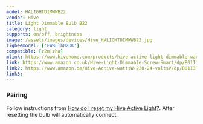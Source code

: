 ```yaml
---
model: HALIGHTDIMWWB22
vendor: Hive
title: Light Dimmable Bulb B22
category: light
supports: on/off, brightness
image: /assets/images/devices/Hive_HALIGHTDIMWWB22.jpg
zigbeemodel: ['FWBulb02UK']
compatible: [z2m|zha]
mlink: https://www.hivehome.com/products/hive-active-light-dimmable-warm-white/tech-specs
link: https://www.amazon.co.uk/Hive-Light-Dimmable-Screw-Smart/dp/B01I3T67EC
link2: https://www.amazon.de/Hive-Active-wattsW-220-24-voltsV/dp/B01I3T67EC
link3: 
---
```

### Pairing
Follow instructions from
[How do I reset my Hive Active Light?](https://www.hivehome.com/ca/support/Help_installing_Hive/HIH_Hive_Active_Light/How-do-I-reset-my-Hive-Active-Light). After resetting the bulb will automatically connect.
